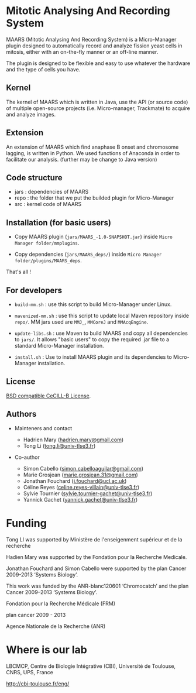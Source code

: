 # Mitotic Analysing And Recording System

MAARS (Mitotic Analysing And Recording System) is a Micro-Manager plugin designed to automatically record and analyze fission yeast cells in mitosis, either with an on-the-fly manner or an off-line manner.

The plugin is designed to be flexible and easy to use whatever the hardware and the type of cells you have.

## Kernel
The kernel of MAARS which is written in Java, use the API (or source code) of multiple open-source projects (i.e. Micro-manager, Trackmate) to acquire and analyze images. 

## Extension
An extension of MAARS which find anaphase B onset and chromosome lagging, is written in Python. We used functions of Anaconda in order to facilitate our analysis. (further may be change to Java version)

## Code structure
- jars : dependencies of MAARS
- repo : the folder that we put the builded plugin for Micro-Manager
- src : kernel code of MAARS

## Installation (for basic users)

- Copy MAARS plugin (`jars/MAARS_-1.0-SNAPSHOT.jar`) inside `Micro Manager folder/mmplugins`.

- Copy dependencies (`jars/MAARS_deps/`) inside `Micro Manager folder/plugins/MAARS_deps`.

That's all !

## For developers

- `build-mm.sh` : use this script to build Micro-Manager under Linux.

- `mavenized-mm.sh` : use this script to update local Maven repository inside `repo/`. MM jars used are `MMJ_`, `MMCoreJ` and `MMAcqEngine`.

- `update-libs.sh` : use Maven to build MAARS and copy all dependencies to `jars/`. It allows "basic users" to copy the required .jar file to a standard Micro-Manager installation.

- `install.sh` : Use to install MAARS plugin and its dependencies to Micro-Manager installation.

## License

[BSD compatible CeCILL-B License](LICENSE).

## Authors

- Mainteners and contact
    - Hadrien Mary (hadrien.mary@gmail.com)
    - Tong Li (tong.li@univ-tlse3.fr)
    
- Co-author
    - Simon Cabello (simon.cabelloaguilar@gmail.com)
    - Marie Grosjean (marie.grosjean.31@gmail.com)
    - Jonathan Fouchard (j.fouchard@ucl.ac.uk)
    - Céline Reyes (celine.reyes-villain@univ-tlse3.fr)
    - Sylvie Tournier (sylvie.tournier-gachet@univ-tlse3.fr)
    - Yannick Gachet (yannick.gachet@univ-tlse3.fr)

# Funding
Tong LI was supported by Ministère de l'enseigenment supérieur et de la recherche

Hadien Mary was supported by the Fondation pour la Recherche Medicale. 

Jonathan Fouchard and Simon Cabello were supported by the plan Cancer 2009-2013 ‘Systems Biology’. 

This work was funded by the ANR-blanc120601 ‘Chromocatch’ and the plan Cancer 2009–2013 ‘Systems
Biology’.

Fondation pour la Recherche Médicale (FRM)

plan cancer 2009 - 2013

Agence Nationale de la Recherche (ANR)

# Where is our lab

LBCMCP, Centre de Biologie Intégrative (CBI), Université de Toulouse, CNRS, UPS, France

http://cbi-toulouse.fr/eng/
